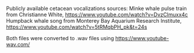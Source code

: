 Publicly available cetacean vocalizations sources:
Minke whale pulse train from Christianne White, https://www.youtube.com/watch?v=DvzCImuxx4c
Humpback whale song from Monterey Bay Aquarium Research Institute, https://www.youtube.com/watch?v=5tRMqbPH_pk&t=24s

Both files were converted to .wav files using https://www.youtube-wav.com/